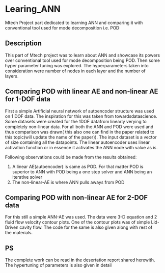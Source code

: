 # Learing_ANN
Mtech Project part dedicated to learning ANN and comparing it with conventional tool used for mode decomposition i.e. POD


## Description 

This part of Mtech project was to learn about ANN and showcase its powers over conventional tool used for mode decomposition being POD. Then some hyper parameter tuning 
was explored. The hyperparameters taken into consideration were number of nodes in each layer and the number of layers. 


## Comparing POD with linear AE and non-linear AE for 1-DOF data

First a simple Artificial neural network of autoencoder structure was used on 1 DOF data. The inspiration for this was taken from towardsdatascience. Some datasets were
created for the 1DOF datafrom linearly verying to completely non-linear data. For all both the ANN and POD were used and thus comparison was drawn( this also one can 
find in the paper related to this topic(will update the name of the paper)). 
  The input dataset is a vector of size containing all the datapoints.
  The linear autoencoder uses linear activation function or in essence it activates the ANN node with value as is.
  
Following observations could be made from the results obtained:
  1. A linear AE(autoencoder) is same as POD. For that matter POD is superior to ANN with POD being a one step solver and ANN being an iterative solver
  2. The non-linear-AE is where ANN pulls aways from POD


## Comparing POD with non-linear AE for 2-DOF data

For this still a simple ANN-AE was used. The data were 3-D equation and 2 fluid flow velocity contour plots. One of the contour plots was of simple Lid-Driven cavity 
flow. The code for the same is also given along with rest of the materials. 


## PS
The complete work can be read in the desertation report shared herewith. The hypertuning of parameters is also given in detail
